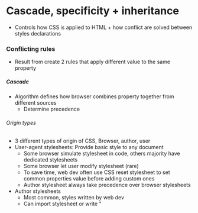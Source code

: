 # Cascade, specificity + inheritance

- Controls how CSS is applied to HTML + how conflict are solved between styles declarations

### Conflicting rules

- Result from create 2 rules that apply different value to the same property

##### Cascade

- Algorithm defines how browser combines property together from different sources
  - Determine precedence

###### Origin types

- 3 different types of origin of CSS, Browser, author, user
- User-agent stylesheets: Provide basic style to any document
  - Some browser simulate stylesheet in code, others majority have dedicated stylesheets
  - Some browser let user modify stylesheet (rare)
  - To save time, web dev often use CSS reset stylesheet to set common properties value before adding custom ones
  - Author stylesheet always take precedence over browser stylesheets
- Author stylesheets
  - Most common, styles written by web dev
  - Can import stylesheet or write "<style>" blocks in HTML
  - Defines the website style
- User stylesheets
  - Possible for user to add custom user stylesheet, via browser extensions
- Cascade layers
  - Based on the original type
    - Within each original type, rules are arranged in their declaration order

###### Cascading order

1. Relevance
   - Filter out all the rules that are not related to the current element
2. Origin + importance
   - Sorts the rule according to importance
   - Browser < user < author (normal)
   - Author < user < browser (important)
   - normal < "!important"
   - CSS keyframe animation are the most important normal type
   - Transition property value takes the highest priority (above "!important")
3. Specificity
   - If equality of origin, specificity rules kicks in
4. Order of appearance
   - If equality in specificity level, then the last rule gets applied

###### Author style: inline styles, layers + precedence

- Order of declaration is important to determine precedence
- (Normal) Prior layer < normal style in a layer < normal style declared outside any layer < inline layer < animation
- (!important) important style declared outside any layer < latter layer < important style in a layer < inline layer < transitions

###### Inline styles

- Normal inline style take precedence over all normal author style (apart from animation)
- Important inline style take precedence over all author style
	- Can be overwritten with
		1. Important user style
		2. Important user agent style
		3. Transition property

###### Importance + layers

- Important style outside the cascade layers have lower precedence
- Early important style has more precedence than later cascade layers

##### Which CSS entities participate in the cascade

- Only property-value pair follows the cascade rule
	- at-rule unaffected, contain descriptors
	- No specificity for the at-rule
- Some at-rules contains declarations that participate in cascade layer
- Import don’t participate in cascade, but the imported style do

##### CSS animations + cascade

- Define CSS animation using @keyframe
	- CSS will only take value from 1 @keyframe at any time
- Last defined key frame is used
	- keyframe with same name does not combine

##### Resetting styles

- Use the “all” CSS property to reset almost all the properties back to a known state

#### Specificity

- Algorithm to determine which CSS declaration is most relevant to an element
	- Calculate the weight of CSS selector, determine which rule to apply to the element
##### How is specificity calculated

- 3 column value of 3 categories / weight
	- ID, Class, type
- Count the number of selector components for each categories in the selector matches the element

###### Selector weight categories

- ID column: Only ID selectors
	- Add 1-0-0 to the weight value
- Class column: Include class selectors + pseudo-classes + attribute selectors
	- Add 0-1-0 to the weight value
- TYPE column: Include type selector + pseudo-element + all other double colon notation
	- Add 0-0-1 to the weight value
- No value: Universal selector + :where()(Pseudo-class, take a selector list as argument + select any element that can be selected by one of the selectors in list)does not contribute to weight
	- Combinator does not add value to weight
	- “:not()”, “:is()”, + “:has()” are exception with no weight

###### Three-column comparison

- Comparison are from left to right
- Greater ID values wins no matter the rest of the column
- If the ID filed has the same value, compare class
	- The selector with greater class values wins, no matter the type column
- If ID + class all have the sam value, the greater filed value wins
- If all 3 column have the same value, proximity rules determine the last declared style gets precedence

###### The “:is()”, “:not()” + “:has()” exceptions

- “is”: Matches any pseudo-class
- “has”: relational pseudo-class
- “not”: negation pseudo-class
- The parentheses parameter of the pseudo-classes are considered as part of the weight
- They accept complex selector list, can be used to increase selector’s specificity
	- Make sure to leave comment when you do

###### Inline styles

- Inline always overwrite any normal style in author style sheet
- Use important + targeted selector (attribute selector) to override inline styles
	- Leave comment about to the specific inline changes
###### The “!important” exception

- Not directly related to specificity
	- Reveres the cascade order of stylesheets
- Should not use “!important” to override specificity (bad practice)
- Good practice to comment the reason for using “!important”
	- Do not use “!important” in plugin / frameworks

###### The “:where() exception

- Replace the specificity with 0-0-0
- CSS selector can select specific element without increasing specificity
- When making CSS framework for others, good practice make CSS rules specificity as low as possible

##### Tips for handling specificity headaches

- Use cascade layers + low weight specificity to apply specific rules to individual elements

###### Making selectors specific with + without adding specificity

- Indicate the section of with id before the element require styling
	- Make the rule more specific
- Using different specificity modifiers can generate different specificity order

###### Reducing ID specificity

- Reducing using ID selector is a good way to make element more specific without over abundance specificity
	- Use “:where()” and ID as attribute are more preferred

###### Increasing specificity by duplicating selector

- Duplicating selector can increase specificity, override any selector with less duplicated selectors, without using “!important”
	- Make sure to comment in CSS
- Can also duplicate selectors in “:is()”, “:not()” + “:has()” to boost specificity

###### Precedence over 3rd party CSS

- Cascade layers can enable 1 set of style over another set
	- Imported layer has lower precedence than un-layered author styles 
- Import the style with no controls as cascade layer, then override using un-layered style sheet

###### Avoiding + overriding “!important”

- Best approach to not use “!important”
- Remove the “!important” flag and alter the specificity level for the appropriate functions
- If cannot remove the “!important” flag, creating a new cascade layer and override the original style sheet
- 2 methods to achieve that
	- Create separate , short style sheet only contains the change
		- Import the CSS using “layer()”, ensure the override style sheet is priority
	- Create a new cascade layer, and to override any important CSS rules, override them in the new cascade layer

###### Tree proximity ignorance

- Proximity of the same element has no effect on specificity
	- Last declared will always win

###### Directly targeted elements vs. inherited styles

- Directly target element will take precedence over inherited styles
	- Even if selector is an ID selector of the parent of an element, the most accurate selector will still win

#### Inheritance

- Some CSS property are inherited, some are not
	- i.e. font-family + colour are inherited, width are not 

### Understanding how the concepts work together

### Understanding inheritance

- Class CSS properties are inherited by all its children

##### Controlling inheritance

- 5 special universal property value for controlling inheritance (accepted by all)
	- Inherit: turn on inheritance, set the element to the same as parent element
	- Initial: set the value to apply the initial value of the property
		- For non-inherited properties, initial value is used on all elements
		- For inherited properties, initial value is only applied to the root
	- Revert: Revert cascade value to the style origin (its inherited value)
		- Behaves similar to unset
	- revert-layer: Revert to cascade value to the value from previous cascade layer
	- unset: Return to the natural cascade value, if inherited, it will return the revert value, if not, return to initial value

##### Resetting all property values

- the “all” keyword can be used to apply inheritance value to all properties
	- Include inheritance value
	- 

### Understanding the cascade

- 3 factors to consider
	1. Source order
	2. Specificity
	3. Importance

### The effect of CSS location

- Precedence of CSS depends on the order of style sheet + cascade layer specified in

##### Order of Cascade layers

- CSS declared outside any layers are combined together

